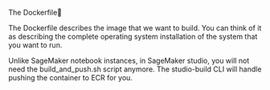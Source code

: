 The Dockerfile

The Dockerfile describes the image that we want to build. You can think of it as describing the complete operating system installation of the system that you want to run.

Unlike SageMaker notebook instances, in SageMaker studio, you will not need the build_and_push.sh script anymore. The studio-build CLI will handle pushing the container to ECR for you.